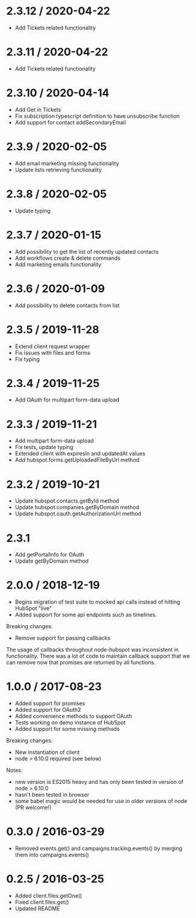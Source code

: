 # 2.3.12 / 2020-04-22

- Add Tickets related functionality

# 2.3.11 / 2020-04-22

- Add Tickets related functionality

# 2.3.10 / 2020-04-14

- Add Get in Tickets 
- Fix subscription typescript definition to have unsubscribe function 
- Add support for contact addSecondaryEmail 

# 2.3.9 / 2020-02-05

- Add email marketing missing functionality
- Update lists retrieving functionality

# 2.3.8 / 2020-02-05

- Update typing   

# 2.3.7 / 2020-01-15

- Add possibility to get the list of recently updated contacts 
- Add workflows create & delete commands 
- Add marketing emails functionality   

# 2.3.6 / 2020-01-09

- Add possibility to delete contacts from list 

# 2.3.5 / 2019-11-28

- Extend client request wrapper
- Fix issues with files and forms
- Fix typing

# 2.3.4 / 2019-11-25

- Add OAuth for multipart form-data upload

# 2.3.3 / 2019-11-21

- Add multipart form-data upload
- Fix tests, update typing
- Extended client with expiresIn and updatedAt values
- Add hubspot.forms.getUploadedFileByUrl method

# 2.3.2 / 2019-10-21

- Update hubspot.contacts.getById method
- Update hubspot.companies.getByDomain method
- Update hubspot.oauth.getAuthorizationUrl method

# 2.3.1

- Add getPortalInfo for OAuth
- Update getByDomain method

# 2.0.0 / 2018-12-19

- Begins migration of test suite to mocked api calls instead of hitting HubSpot
  "live"
- Added support for some api endpoints such as timelines.

Breaking changes:

- Remove support for passing callbacks

The usage of callbacks throughout node-hubspot was inconsistent in
functionality. There was a lot of code to maintain callback support that we can
remove now that promises are returned by all functions.

# 1.0.0 / 2017-08-23

- Added support for promises
- Added support for OAuth2
- Added convenience methods to support OAuth
- Tests working on demo instance of HubSpot
- Added support for some missing methods

Breaking changes:

- New instantiation of client
- node > 6.10.0 required (see below)

Notes:

- new version is ES2015 heavy and has only been tested in version of node > 6.10.0
- hasn't been tested in browser
- some babel magic would be needed for use in older versions of node (PR welcome!)

# 0.3.0 / 2016-03-29

- Removed events.get() and campaigns.tracking.events() by merging them into campaigns.events()

# 0.2.5 / 2016-03-25

- Added client.files.getOne()
- Fixed client.files.get()
- Updated README
